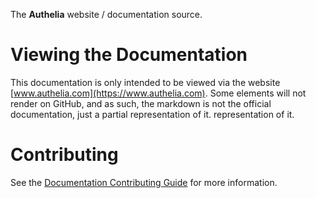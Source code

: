 The **Authelia** website / documentation source.

# Viewing the Documentation

This documentation is only intended to be viewed via the website [www.authelia.com](https://www.authelia.com). Some
elements will not render on GitHub, and as such, the markdown is not the official documentation, just a partial representation of it.
representation of it.

# Contributing

See the [Documentation Contributing Guide](https://www.authelia.com/contributing/prologue/documentation-contributions/) for more
information.
